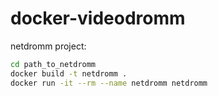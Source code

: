 # docker-videodromm

netdromm project:

``` sh
cd path_to_netdromm
docker build -t netdromm .
docker run -it --rm --name netdromm netdromm
```